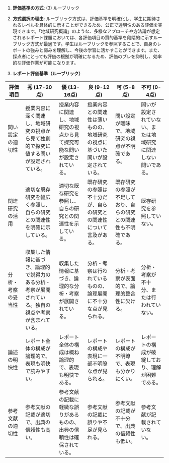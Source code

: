 1. **評価基準の方式**: (3) ルーブリック

2. **方式選択の理由**: ルーブリック方式は、評価基準を明確化し、学生に期待されるレベルを具体的に示すことができるため、公正で透明性のある評価を実現できます。「地域研究概論」のような、多様なアプローチや方法論が想定されるレポート課題においては、各評価項目の質的基準を段階的に示すルーブリック方式が最適です。学生はルーブリックを参照することで、自身のレポートの強みと弱みを理解し、今後の学習に活かすことができます。また、採点者にとっても評価の根拠が明確になるため、評価のブレを抑制し、効率的な評価作業が可能になります。

3. **レポート評価基準（ルーブリック）**

| 評価項目 | 秀 (17-20点) | 優 (13-16点) | 良 (9-12点) | 可 (5-8点) | 不可 (0-4点) |
|---|---|---|---|---|---|
| 問い設定の適切性 | 授業内容に深く関連し、地域研究の視点から見て独創的で探究に値する問いが設定されている。 | 授業内容に関連し、地域研究の視点から見て探究可能な問いが設定されている。 | 授業内容との関連性は薄いものの、地域研究の視点に基づいた問いが設定されている。 | 問い設定が曖昧で、地域研究の視点が不明確である。 | 問いが設定されていない、または地域研究に関連しない問いである。 |
| 関連研究の活用 | 適切な既存研究を幅広く参照し、自らの研究との関連性を明確に示している。 | 適切な既存研究を参照し、自らの研究との関連性を示している。 | 既存研究の参照は不十分だが、自らの研究との関連性について言及がある。 | 既存研究の参照が不足しており、自らの研究との関連性も不明確である。 | 既存研究を参照していない。 |
| 分析・考察の妥当性 | 収集した情報に基づき、論理的で説得力のある分析・考察が展開されている。独自の視点や考察が含まれている。 | 収集した情報に基づき、論理的な分析・考察が展開されている。 | 分析・考察は行われているものの、論理展開に不十分な点が見られる。 | 分析・考察が表面的で、論理的整合性に欠ける。 | 分析・考察が不十分、または行われていない。 |
| 論述の明快性 | レポート全体の構成が論理的で、表現も明快で読みやすい。 | レポート全体の構成は概ね論理的で、表現も明快である。 | レポートの構成や表現に一部不明瞭な点が見られる。 | レポートの構成が不明瞭で、表現も分かりにくい。 | レポートの構成が破綻しており、理解が困難である。 |
| 参考文献の適切性 | 参考文献の記載が適切で、出典の信頼性も高い。 | 参考文献の記載に軽微な誤りがあるものの、出典の信頼性は確保されている。 | 参考文献の記載に誤りや不足が見られる。 | 参考文献の記載が不十分で、出典の信頼性も低い。 | 参考文献が記載されていない。 |


